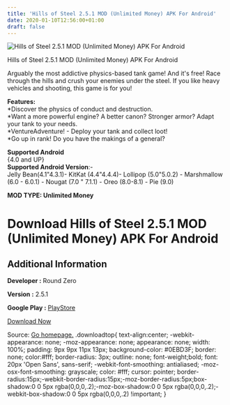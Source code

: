 ```yaml
---
title: 'Hills of Steel 2.5.1 MOD (Unlimited Money) APK For Android'
date: 2020-01-10T12:56:00+01:00
draft: false
---
```


![Hills of Steel 2.5.1 MOD (Unlimited Money) APK For Android](https://i1.wp.com/apkhome.net/wp-content/uploads/2020/01/Hills-of-Steel-2.5.1-MOD-Unlimited-Money.png "Hills of Steel 2.5.1 MOD (Unlimited Money) APK For Android")

  

Hills of Steel 2.5.1 MOD (Unlimited Money) APK For Android

Arguably the most addictive physics-based tank game! And it's free! Race through the hills and crush your enemies under the steel. If you like heavy vehicles and shooting, this game is for you!

**Features:**  
\*Discover the physics of conduct and destruction.  
\*Want a more powerful engine? A better canon? Stronger armor? Adapt your tank to your needs.  
\*VentureAdventure! - Deploy your tank and collect loot!  
\*Go up in rank! Do you have the makings of a general?

**Supported Android**  
{4.0 and UP}  
**Supported Android Version**:-  
Jelly Bean(4.1"4.3.1)- KitKat (4.4"4.4.4)- Lollipop (5.0"5.0.2) - Marshmallow (6.0 - 6.0.1) - Nougat (7.0 " 7.1.1) - Oreo (8.0-8.1) - Pie (9.0)

**MOD TYPE: Unlimited Money**

Download Hills of Steel 2.5.1 MOD (Unlimited Money) APK For Android
===================================================================

Additional Information
----------------------

**Developer :** Round Zero

**Version :** 2.5.1

**Google Play :** [PlayStore](https://play.google.com/store/apps/details?id=com.superplusgames.hosandroid)

  

[Download Now](https://store4app.co/post/hills-of-steel-2-5-1-mod-unlimited-money-apk-for-android_1578657000)

  
Source: [Go homepage.](https://store4app.co/post/hills-of-steel-2-5-1-mod-unlimited-money-apk-for-android_1578657000) .downloadtop{ text-align:center; -webkit-appearance: none; -moz-appearance: none; appearance: none; width: 100%; padding: 9px 9px 11px 13px; background-color: #0EBD3F; border: none; color:#fff; border-radius: 3px; outline: none; font-weight;bold; font: 20px 'Open Sans', sans-serif; -webkit-font-smoothing: antialiased; -moz-osx-font-smoothing: grayscale; color: #fff; cursor: pointer; border-radius:15px;-webkit-border-radius:15px;-moz-border-radius:5px;box-shadow:0 0 5px rgba(0,0,0,.2);-moz-box-shadow:0 0 5px rgba(0,0,0,.2);-webkit-box-shadow:0 0 5px rgba(0,0,0,.2) !important; }